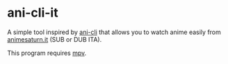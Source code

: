 # ani-cli-it

A simple tool inspired by [ani-cli](https://github.com/pystardust/ani-cli/blob/master/ani-cli)
that allows you to watch anime easily from [animesaturn.it](https://www.animesaturn.it)
(SUB or DUB ITA).

This program requires [mpv](https://mpv.io/).